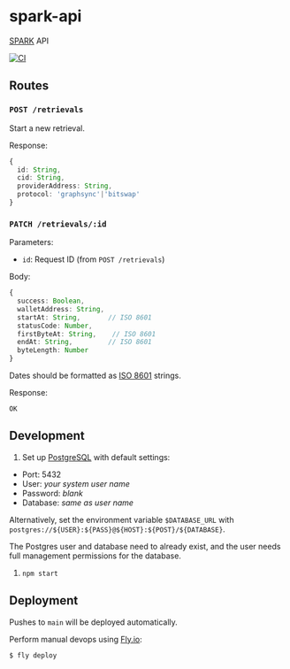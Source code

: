 # spark-api
[SPARK](https://github.com/filecoin-station/spark) API

[![CI](https://github.com/filecoin-station/spark-api/actions/workflows/ci.yml/badge.svg)](https://github.com/filecoin-station/spark-api/actions/workflows/ci.yml)

## Routes

### `POST /retrievals`

Start a new retrieval.

Response:

```typescript
{
  id: String,
  cid: String,
  providerAddress: String,
  protocol: 'graphsync'|'bitswap'
}
```

### `PATCH /retrievals/:id`

Parameters:
- `id`: Request ID (from `POST /retrievals`)

Body:

```typescript
{
  success: Boolean,
  walletAddress: String,
  startAt: String,       // ISO 8601
  statusCode: Number,
  firstByteAt: String,    // ISO 8601
  endAt: String,         // ISO 8601
  byteLength: Number
}
```

Dates should be formatted as [ISO 8601](https://tc39.es/ecma262/#sec-date-time-string-format)
strings.

Response:

```
OK
```

## Development

1. Set up [PostgreSQL](https://www.postgresql.org/) with default settings:
  - Port: 5432
  - User: _your system user name_
  - Password: _blank_
  - Database: _same as user name_
  
   Alternatively, set the environment variable `$DATABASE_URL` with
   `postgres://${USER}:${PASS}@${HOST}:${POST}/${DATABASE}`. 
   
   The Postgres user and database need to already exist, and the user 
   needs full management permissions for the database.
1. `npm start`

## Deployment

Pushes to `main` will be deployed automatically.

Perform manual devops using [Fly.io](https://fly.io):

```bash
$ fly deploy
```
